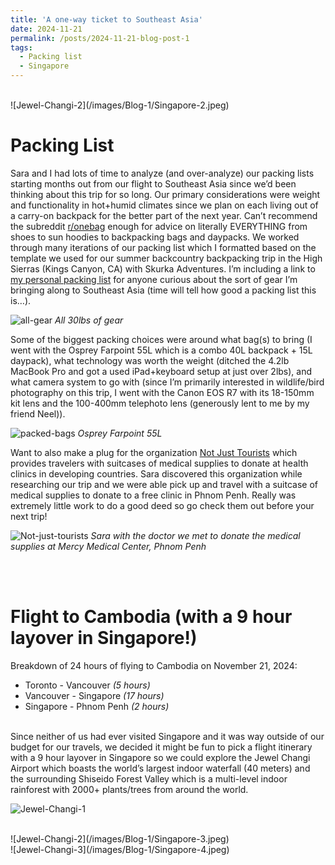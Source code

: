 ```yaml
---
title: 'A one-way ticket to Southeast Asia'
date: 2024-11-21
permalink: /posts/2024-11-21-blog-post-1
tags:
  - Packing list
  - Singapore
---
```


<br/>
![Jewel-Changi-2](/images/Blog-1/Singapore-2.jpeg)

Packing List
======

Sara and I had lots of time to analyze (and over-analyze) our packing lists starting months out from our flight to Southeast Asia since we’d been thinking about this trip for so long. Our primary considerations were weight  and functionality in hot+humid climates since we plan on each living out of a carry-on backpack for the better part of the next year. Can’t recommend the subreddit [r/onebag](https://www.reddit.com/r/onebag/) enough for advice on literally EVERYTHING from shoes to sun hoodies to backpacking bags and daypacks. We worked through many iterations of our packing list which I formatted based on the template we used for our summer backcountry backpacking trip in the High Sierras (Kings Canyon, CA) with Skurka Adventures. I’m including a link to [my personal packing list](https://docs.google.com/spreadsheets/d/1AT5OKLgMLwh7rdUKPVyP8ff7T-tzm9PgbVl-ai-uflw/edit) for anyone curious about the sort of gear I’m bringing along to Southeast Asia (time will tell how good a packing list this is…).

![all-gear](/images/Blog-1/Blog-1-all-gear.jpeg)
_All 30lbs of gear_

Some of the biggest packing choices were around what bag(s) to bring (I went with the Osprey Farpoint 55L which is a combo 40L backpack + 15L daypack), what technology was worth the weight (ditched the 4.2lb MacBook Pro and got a used iPad+keyboard setup at just over 2lbs), and what camera system to go with (since I’m primarily interested in wildlife/bird photography on this trip, I went with the Canon EOS R7 with its 18-150mm kit lens and the 100-400mm telephoto lens (generously lent to me by my friend Neel)).

![packed-bags](/images/Blog-1/Blog-1-packed-bags.jpeg)
_Osprey Farpoint 55L_

Want to also make a plug for the organization [Not Just Tourists](https://njt.net/) which provides travelers with suitcases of medical supplies to donate at health clinics in developing countries. Sara discovered this organization while researching our trip and we were able pick up and travel with a suitcase of medical supplies to donate to a free clinic in Phnom Penh. Really was extremely little work to do a good deed so go check them out before your next trip!

![Not-just-tourists](/images/Blog-1/Not-just-tourists.jpeg)
_Sara with the doctor we met to donate the medical supplies at Mercy Medical Center, Phnom Penh_

<br/>
<br/>

Flight to Cambodia (with a 9 hour layover in Singapore!)
======

Breakdown of 24 hours of flying to Cambodia on November 21, 2024:
* Toronto - Vancouver _(5 hours)_
* Vancouver - Singapore _(17 hours)_
* Singapore - Phnom Penh _(2 hours)_

<br/>
Since neither of us had ever visited Singapore and it was way outside of our budget for our travels, we decided it might be fun to pick a flight itinerary with a 9 hour layover in Singapore so we could explore the Jewel Changi Airport which boasts the world’s largest indoor waterfall (40 meters) and the surrounding Shiseido Forest Valley which is a multi-level indoor rainforest with 2000+ plants/trees from around the world.

![Jewel-Changi-1](/images/Blog-1/Singapore-1.jpeg)

<br/>
![Jewel-Changi-2](/images/Blog-1/Singapore-3.jpeg)

<br/>
![Jewel-Changi-3](/images/Blog-1/Singapore-4.jpeg)


